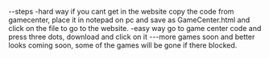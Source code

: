 --steps
-hard way
if you cant get in the website copy the code from gamecenter, place it in notepad on pc and save as GameCenter.html and click on the file to go to the website.
-easy way
go to game center code and press three dots, download and click on it
---more games soon and better looks coming soon, some of the games will be gone if there blocked.
